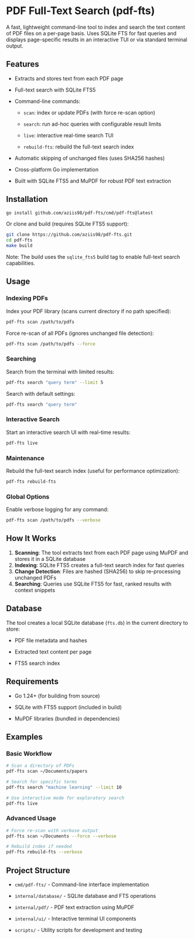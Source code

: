 # PDF Full-Text Search (pdf-fts)

A fast, lightweight command-line tool to index and search the text content of
PDF files on a per-page basis. Uses SQLite FTS for fast queries and displays
page-specific results in an interactive TUI or via standard terminal output.

## Features

-   Extracts and stores text from each PDF page

-   Full-text search with SQLite FTS5

-   Command-line commands:

    -   `scan`: index or update PDFs (with force re-scan option)

    -   `search`: run ad-hoc queries with configurable result limits

    -   `live`: interactive real-time search TUI

    -   `rebuild-fts`: rebuild the full-text search index

-   Automatic skipping of unchanged files (uses SHA256 hashes)

-   Cross-platform Go implementation

-   Built with SQLite FTS5 and MuPDF for robust PDF text extraction

## Installation

```sh
go install github.com/aziis98/pdf-fts/cmd/pdf-fts@latest
```

Or clone and build (requires SQLite FTS5 support):

```sh
git clone https://github.com/aziis98/pdf-fts.git
cd pdf-fts
make build
```

Note: The build uses the `sqlite_fts5` build tag to enable full-text search
capabilities.

## Usage

### Indexing PDFs

Index your PDF library (scans current directory if no path specified):

```sh
pdf-fts scan /path/to/pdfs
```

Force re-scan of all PDFs (ignores unchanged file detection):

```sh
pdf-fts scan /path/to/pdfs --force
```

### Searching

Search from the terminal with limited results:

```sh
pdf-fts search "query term" --limit 5
```

Search with default settings:

```sh
pdf-fts search "query term"
```

### Interactive Search

Start an interactive search UI with real-time results:

```sh
pdf-fts live
```

### Maintenance

Rebuild the full-text search index (useful for performance optimization):

```sh
pdf-fts rebuild-fts
```

### Global Options

Enable verbose logging for any command:

```sh
pdf-fts scan /path/to/pdfs --verbose
```

## How It Works

1. **Scanning**: The tool extracts text from each PDF page using MuPDF and
   stores it in a SQLite database
2. **Indexing**: SQLite FTS5 creates a full-text search index for fast queries
3. **Change Detection**: Files are hashed (SHA256) to skip re-processing
   unchanged PDFs
4. **Searching**: Queries use SQLite FTS5 for fast, ranked results with context
   snippets

## Database

The tool creates a local SQLite database (`fts.db`) in the current directory to
store:

-   PDF file metadata and hashes

-   Extracted text content per page

-   FTS5 search index

## Requirements

-   Go 1.24+ (for building from source)

-   SQLite with FTS5 support (included in build)

-   MuPDF libraries (bundled in dependencies)

## Examples

### Basic Workflow

```sh
# Scan a directory of PDFs
pdf-fts scan ~/Documents/papers

# Search for specific terms
pdf-fts search "machine learning" --limit 10

# Use interactive mode for exploratory search
pdf-fts live
```

### Advanced Usage

```sh
# Force re-scan with verbose output
pdf-fts scan ~/Documents --force --verbose

# Rebuild index if needed
pdf-fts rebuild-fts --verbose
```

## Project Structure

-   `cmd/pdf-fts/` - Command-line interface implementation

-   `internal/database/` - SQLite database and FTS operations

-   `internal/pdf/` - PDF text extraction using MuPDF

-   `internal/ui/` - Interactive terminal UI components

-   `scripts/` - Utility scripts for development and testing
